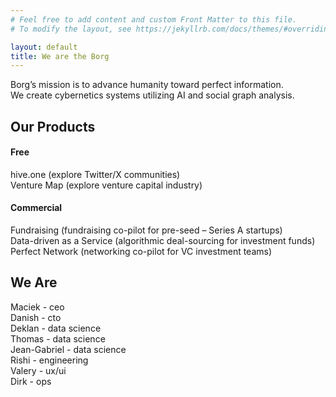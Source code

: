 ```yaml
---
# Feel free to add content and custom Front Matter to this file.
# To modify the layout, see https://jekyllrb.com/docs/themes/#overriding-theme-defaults

layout: default
title: We are the Borg
---
```

Borg’s mission is to advance humanity toward perfect information.      
We create cybernetics systems utilizing AI and social graph analysis.      


## Our Products      
#### Free      
hive.one (explore Twitter/X communities)      
Venture Map (explore venture capital industry)      
#### Commercial      
Fundraising (fundraising co-pilot for pre-seed – Series A startups)      
Data-driven as a Service (algorithmic deal-sourcing for investment funds)      
Perfect Network (networking co-pilot for VC investment teams)      


## We Are
Maciek - ceo      
Danish - cto      
Deklan - data science      
Thomas - data science      
Jean-Gabriel - data science      
Rishi - engineering      
Valery - ux/ui      
Dirk - ops      
